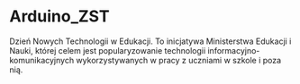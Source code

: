 # Arduino_ZST
Dzień Nowych Technologii w Edukacji. To inicjatywa Ministerstwa Edukacji i Nauki, której celem jest popularyzowanie technologii informacyjno-komunikacyjnych wykorzystywanych w pracy z uczniami w szkole i poza nią. 
